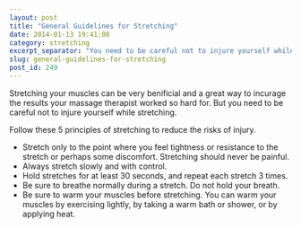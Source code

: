 ```yaml
---
layout: post
title: "General Guidelines for Stretching"
date: 2014-01-13 19:41:08
category: stretching
excerpt_separator: "You need to be careful not to injure yourself while stretching."
slug: general-guidelines-for-stretching
post_id: 249
---
```

<p>Stretching your muscles can be very benificial and a great way to incurage the results your massage therapist worked so hard for. But you need to be careful not to injure yourself while stretching. 

</p>
<p>Follow these 5 principles of stretching to reduce the risks of injury.
<ul class="leftmargin">
	<li>Stretch only to the point where you feel tightness or resistance to the stretch or perhaps some discomfort. Stretching should never be painful.</li>
	<li>Always stretch slowly and with control.</li>
	<li>Hold stretches for at least 30 seconds, and repeat each stretch 3 times.</li>
	<li>Be sure to breathe normally during a stretch. Do not hold your breath.</li>
	<li>Be sure to warm your muscles before stretching. You can warm your muscles by exercising lightly, by taking a warm bath or shower, or by applying heat.</li>
</ul>
</p>